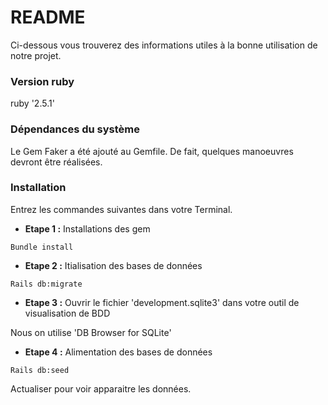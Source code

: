 # README

Ci-dessous vous trouverez des informations utiles à la bonne utilisation de notre projet.


### Version ruby

ruby '2.5.1'


### Dépendances du système

Le Gem Faker a été ajouté au Gemfile.
De fait, quelques manoeuvres devront être réalisées.


### Installation

Entrez les commandes suivantes dans votre Terminal.

* **Etape 1 :** Installations des gem
```
Bundle install
```

* **Etape 2 :** Itialisation des bases de données
```
Rails db:migrate
```

* **Etape 3 :** Ouvrir le fichier 'development.sqlite3' dans votre outil de visualisation de BDD

Nous on utilise 'DB Browser for SQLite'

* **Etape 4 :** Alimentation des bases de données
```
Rails db:seed 
```
Actualiser pour voir apparaitre les données.


